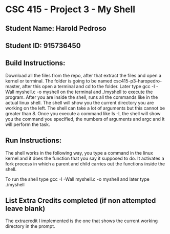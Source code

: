 # CSC 415 - Project 3 - My Shell

## Student Name: Harold Pedroso

## Student ID: 915736450

## Build Instructions:
Download all the files from the repo, after that extract the files and open a kernel or terminal.
The folder is going to be named csc415-p3-haropedro-master, after this open a terminal and cd to the folder. Later type gcc -I -Wall myshell.c -o myshell on the terminal and ./myshell to execute the program. After you are inside the shell, runs all the commands like in the actual linux shell. The shell will show you the current directory you are working on the left. The shell can take a lot of arguments but this cannot be greater than 8. Once you execute a command like ls -l, the shell will show you the command you specified, the numbers of arguments and argc and it will perform the task. 

## Run Instructions:
The shell works in the following way, you type a command in the linux kernel and it does the function that you say it supposed to do. It activates a fork process in which a parent and child carries out the functions inside the shell. 

To run the shell type gcc -I -Wall myshell.c -o myshell and later type ./myshell

## List Extra Credits completed (if non attempted leave blank)

The extracredit I implemented is the one that shows the current working directory in the prompt. 

